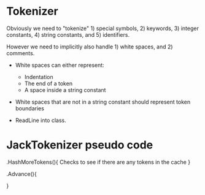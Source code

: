 # Tokenizer

Obviously we need to "tokenize" 1) special symbols, 2) keywords, 3) integer constants, 4) string constants, and 5) identifiers.

However we need to implicitly also handle 1) white spaces, and 2) comments.

- White spaces can either represent:
    - Indentation
    - The end of a token
    - A space inside a string constant

- White spaces that are not in a string constant should represent token boundaries

- ReadLine into class.



# JackTokenizer pseudo code
.HashMoreTokens(){
    Checks to see if there are any tokens in the cache
}

.Advance(){
    
}